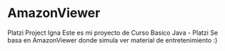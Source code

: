 # AmazonViewer
Platzi Project Igna
Este es mi proyecto de Curso Basico Java - Platzi 
Se basa en AmazonViewer donde simula ver material de entretenimiento :)
